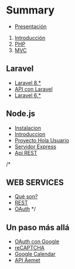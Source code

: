# Summary

* [Presentación](README.md)

1. [Introducción](01introduccion/introduccion.md)
2. [PHP](php/README.md)
3. [MVC](php/mvc.md)

## Laravel
* [Laravel 8.*](Laravel/laravel8.md)
* [API con Laravel](Laravel/api.md)
* [Laravel 6.*](Laravel/laravel6.md)

## Node.js
* [Instalacion](node/instalacion.md)
* [Introduccion](node/intro.md)
* [Proyecto Hola Usuario](node/hola.md)
* [Servidor Express](node/express.md)
* [Api REST](node/api.md)

/*
## WEB SERVICES
* [Qué son?](web-services/que-son.md)
* [REST](web-services/rest.md)
* [OAuth](web-services/autenticacion.md)
*/

## Un paso más allá
* [OAuth con Google](aplicaciones-hibridas/0auth.md)
* [reCAPTCHA](aplicaciones-hibridas/recaptcha.md)
* [Google Calendar](aplicaciones-hibridas/google-calendar.md)
* [API Aemet](aplicaciones-hibridas/api-aemet.md)

